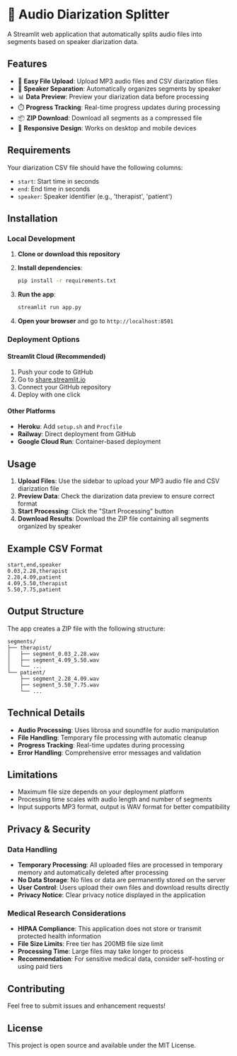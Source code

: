 # 🎵 Audio Diarization Splitter

A Streamlit web application that automatically splits audio files into segments based on speaker diarization data.

## Features

- 📁 **Easy File Upload**: Upload MP3 audio files and CSV diarization files
- 👥 **Speaker Separation**: Automatically organizes segments by speaker
- 📊 **Data Preview**: Preview your diarization data before processing
- ⏱️ **Progress Tracking**: Real-time progress updates during processing
- 📦 **ZIP Download**: Download all segments as a compressed file
- 📱 **Responsive Design**: Works on desktop and mobile devices

## Requirements

Your diarization CSV file should have the following columns:
- `start`: Start time in seconds
- `end`: End time in seconds
- `speaker`: Speaker identifier (e.g., 'therapist', 'patient')

## Installation

### Local Development

1. **Clone or download this repository**

2. **Install dependencies**:
   ```bash
   pip install -r requirements.txt
   ```

3. **Run the app**:
   ```bash
   streamlit run app.py
   ```

4. **Open your browser** and go to `http://localhost:8501`

### Deployment Options

#### Streamlit Cloud (Recommended)
1. Push your code to GitHub
2. Go to [share.streamlit.io](https://share.streamlit.io)
3. Connect your GitHub repository
4. Deploy with one click

#### Other Platforms
- **Heroku**: Add `setup.sh` and `Procfile`
- **Railway**: Direct deployment from GitHub
- **Google Cloud Run**: Container-based deployment

## Usage

1. **Upload Files**: Use the sidebar to upload your MP3 audio file and CSV diarization file
2. **Preview Data**: Check the diarization data preview to ensure correct format
3. **Start Processing**: Click the "Start Processing" button
4. **Download Results**: Download the ZIP file containing all segments organized by speaker

## Example CSV Format

```csv
start,end,speaker
0.03,2.28,therapist
2.28,4.09,patient
4.09,5.50,therapist
5.50,7.75,patient
```

## Output Structure

The app creates a ZIP file with the following structure:
```
segments/
├── therapist/
│   ├── segment_0.03_2.28.wav
│   ├── segment_4.09_5.50.wav
│   └── ...
└── patient/
    ├── segment_2.28_4.09.wav
    ├── segment_5.50_7.75.wav
    └── ...
```

## Technical Details

- **Audio Processing**: Uses librosa and soundfile for audio manipulation
- **File Handling**: Temporary file processing with automatic cleanup
- **Progress Tracking**: Real-time updates during processing
- **Error Handling**: Comprehensive error messages and validation

## Limitations

- Maximum file size depends on your deployment platform
- Processing time scales with audio length and number of segments
- Input supports MP3 format, output is WAV format for better compatibility

## Privacy & Security

### Data Handling
- **Temporary Processing**: All uploaded files are processed in temporary memory and automatically deleted after processing
- **No Data Storage**: No files or data are permanently stored on the server
- **User Control**: Users upload their own files and download results directly
- **Privacy Notice**: Clear privacy notice displayed in the application

### Medical Research Considerations
- **HIPAA Compliance**: This application does not store or transmit protected health information
- **File Size Limits**: Free tier has 200MB file size limit
- **Processing Time**: Large files may take longer to process
- **Recommendation**: For sensitive medical data, consider self-hosting or using paid tiers

## Contributing

Feel free to submit issues and enhancement requests!

## License

This project is open source and available under the MIT License. 